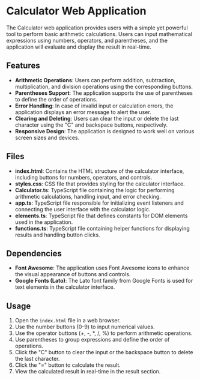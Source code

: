 # Calculator Web Application

The Calculator web application provides users with a simple yet powerful tool to perform basic arithmetic calculations. Users can input mathematical expressions using numbers, operators, and parentheses, and the application will evaluate and display the result in real-time.

## Features

- **Arithmetic Operations**: Users can perform addition, subtraction, multiplication, and division operations using the corresponding buttons.
- **Parentheses Support**: The application supports the use of parentheses to define the order of operations.
- **Error Handling**: In case of invalid input or calculation errors, the application displays an error message to alert the user.
- **Clearing and Deleting**: Users can clear the input or delete the last character using the "C" and backspace buttons, respectively.
- **Responsive Design**: The application is designed to work well on various screen sizes and devices.

## Files

- **index.html**: Contains the HTML structure of the calculator interface, including buttons for numbers, operators, and controls.
- **styles.css**: CSS file that provides styling for the calculator interface.
- **Calculator.ts**: TypeScript file containing the logic for performing arithmetic calculations, handling input, and error checking.
- **app.ts**: TypeScript file responsible for initializing event listeners and connecting the user interface with the calculator logic.
- **elements.ts**: TypeScript file that defines constants for DOM elements used in the application.
- **functions.ts**: TypeScript file containing helper functions for displaying results and handling button clicks.

## Dependencies

- **Font Awesome**: The application uses Font Awesome icons to enhance the visual appearance of buttons and controls.
- **Google Fonts (Lato)**: The Lato font family from Google Fonts is used for text elements in the calculator interface.

## Usage

1. Open the `index.html` file in a web browser.
2. Use the number buttons (0-9) to input numerical values.
3. Use the operator buttons (+, -, *, /, %) to perform arithmetic operations.
4. Use parentheses to group expressions and define the order of operations.
5. Click the "C" button to clear the input or the backspace button to delete the last character.
6. Click the "=" button to calculate the result.
7. View the calculated result in real-time in the result section.
